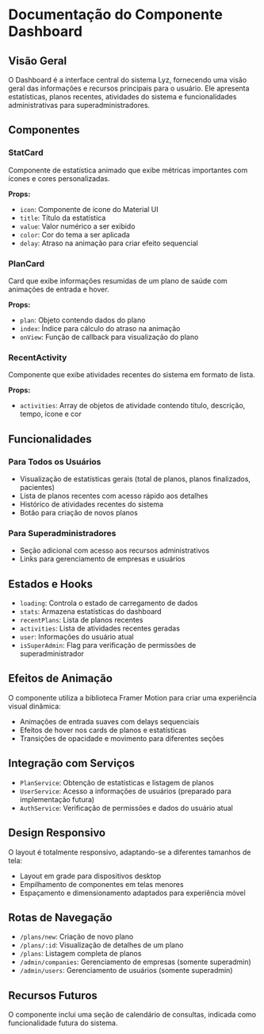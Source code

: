 # Documentação do Componente Dashboard

## Visão Geral
O Dashboard é a interface central do sistema Lyz, fornecendo uma visão geral das informações e recursos principais para o usuário. Ele apresenta estatísticas, planos recentes, atividades do sistema e funcionalidades administrativas para superadministradores.

## Componentes

### StatCard
Componente de estatística animado que exibe métricas importantes com ícones e cores personalizadas.

**Props:**
- `icon`: Componente de ícone do Material UI
- `title`: Título da estatística
- `value`: Valor numérico a ser exibido
- `color`: Cor do tema a ser aplicada
- `delay`: Atraso na animação para criar efeito sequencial

### PlanCard
Card que exibe informações resumidas de um plano de saúde com animações de entrada e hover.

**Props:**
- `plan`: Objeto contendo dados do plano
- `index`: Índice para cálculo do atraso na animação
- `onView`: Função de callback para visualização do plano

### RecentActivity
Componente que exibe atividades recentes do sistema em formato de lista.

**Props:**
- `activities`: Array de objetos de atividade contendo título, descrição, tempo, ícone e cor

## Funcionalidades

### Para Todos os Usuários
- Visualização de estatísticas gerais (total de planos, planos finalizados, pacientes)
- Lista de planos recentes com acesso rápido aos detalhes
- Histórico de atividades recentes do sistema
- Botão para criação de novos planos

### Para Superadministradores
- Seção adicional com acesso aos recursos administrativos
- Links para gerenciamento de empresas e usuários

## Estados e Hooks

- `loading`: Controla o estado de carregamento de dados
- `stats`: Armazena estatísticas do dashboard
- `recentPlans`: Lista de planos recentes
- `activities`: Lista de atividades recentes geradas
- `user`: Informações do usuário atual
- `isSuperAdmin`: Flag para verificação de permissões de superadministrador

## Efeitos de Animação

O componente utiliza a biblioteca Framer Motion para criar uma experiência visual dinâmica:

- Animações de entrada suaves com delays sequenciais
- Efeitos de hover nos cards de planos e estatísticas
- Transições de opacidade e movimento para diferentes seções

## Integração com Serviços

- `PlanService`: Obtenção de estatísticas e listagem de planos
- `UserService`: Acesso a informações de usuários (preparado para implementação futura)
- `AuthService`: Verificação de permissões e dados do usuário atual

## Design Responsivo

O layout é totalmente responsivo, adaptando-se a diferentes tamanhos de tela:

- Layout em grade para dispositivos desktop
- Empilhamento de componentes em telas menores
- Espaçamento e dimensionamento adaptados para experiência móvel

## Rotas de Navegação

- `/plans/new`: Criação de novo plano
- `/plans/:id`: Visualização de detalhes de um plano
- `/plans`: Listagem completa de planos
- `/admin/companies`: Gerenciamento de empresas (somente superadmin)
- `/admin/users`: Gerenciamento de usuários (somente superadmin)

## Recursos Futuros

O componente inclui uma seção de calendário de consultas, indicada como funcionalidade futura do sistema.
